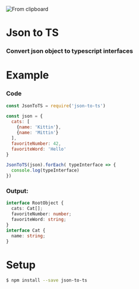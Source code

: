 ![From clipboard](https://image.ibb.co/fTb60k/icon.png)

# Json to TS

### Convert json object to typescript interfaces

# Example

### Code

```javascript
const JsonToTS = require('json-to-ts')

const json = {
  cats: [
    {name: 'Kittin'},
    {name: 'Mittin'}
  ],
  favoriteNumber: 42,
  favoriteWord: 'Hello'
}

JsonToTS(json).forEach( typeInterface => {
  console.log(typeInterface)
})
```

### Output:

```typescript
interface RootObject {
  cats: Cat[];
  favoriteNumber: number;
  favoriteWord: string;
}
interface Cat {
  name: string;
}
```

# Setup

```sh
$ npm install --save json-to-ts
```
